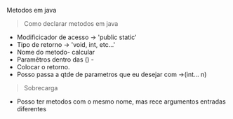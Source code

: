 Metodos em java


> Como declarar metodos em java
 * Modificicador de acesso -> 'public static'
 * Tipo de retorno -> 'void, int, etc...'
 * Nome do metodo- calcular
 * Paramêtros dentro das () -
 * Colocar o retorno.
 * Posso passa a qtde de parametros que eu desejar com ->(int... n)

 > Sobrecarga
  * Posso ter metodos com o mesmo nome, mas rece argumentos entradas diferentes
